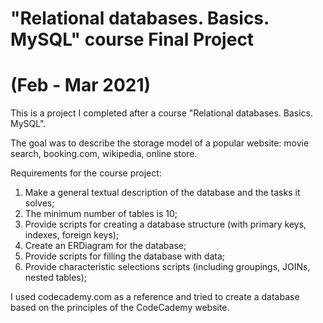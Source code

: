 # "Relational databases. Basics. MySQL" course Final Project
# (Feb - Mar 2021)

This is a project I completed after a course "Relational databases. Basics. MySQL".

The goal was to describe the storage model of a popular website: movie search, booking.com, wikipedia, online store.

Requirements for the course project:
1. Make a general textual description of the database and the tasks it solves;
2. The minimum number of tables is 10;
3. Provide scripts for creating a database structure (with primary keys, indexes, foreign keys);
4. Create an ERDiagram for the database;
5. Provide scripts for filling the database with data;
6. Provide characteristic selections scripts (including groupings, JOINs, nested tables);

I used codecademy.com as a reference and tried to create a database based on the principles of the CodeCademy website.
